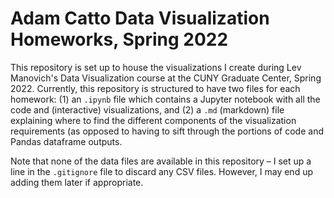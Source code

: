 # Adam Catto Data Visualization Homeworks, Spring 2022

This repository is set up to house the visualizations I create during Lev Manovich's Data Visualization course at the CUNY Graduate Center, Spring 2022. Currently, this repository is structured to have two files for each homework: (1) an `.ipynb` file which contains a Jupyter notebook with all the code and (interactive) visualizations, and (2) a `.md` (markdown) file explaining where to find the different components of the visualization requirements (as opposed to having to sift through the portions of code and Pandas dataframe outputs.

Note that none of the data files are available in this repository – I set up a line in the `.gitignore` file to discard any CSV files. However, I may end up adding them later if appropriate.
